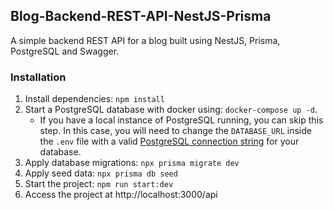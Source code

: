 ## Blog-Backend-REST-API-NestJS-Prisma 

A simple backend REST API for a blog built using NestJS, Prisma, PostgreSQL and Swagger. 

### Installation

1. Install dependencies: `npm install`
2. Start a PostgreSQL database with docker using: `docker-compose up -d`. 
    - If you have a local instance of PostgreSQL running, you can skip this step. In this case, you will need to change the `DATABASE_URL` inside the `.env` file with a valid [PostgreSQL connection string](https://www.prisma.io/docs/concepts/database-connectors/postgresql#connection-details) for your database. 
3. Apply database migrations: `npx prisma migrate dev`
4. Apply seed data: `npx prisma db seed`
5. Start the project:  `npm run start:dev`
6. Access the project at http://localhost:3000/api
